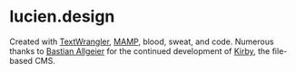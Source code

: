 # lucien.design

Created with [TextWrangler](http://www.barebones.com/products/textwrangler/), [MAMP](http://www.mamp.info/en/), blood, sweat, and code. Numerous thanks to [Bastian Allgeier](http://bastianallgeier.com/) for the continued development of [Kirby](http://getkirby.com/), the file-based CMS.